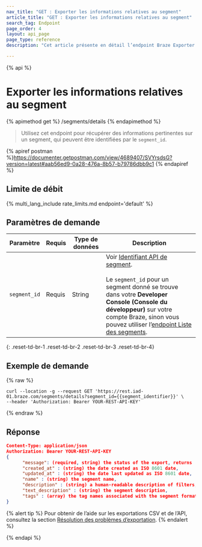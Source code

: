 ```yaml
---
nav_title: "GET : Exporter les informations relatives au segment"
article_title: "GET : Exporter les informations relatives au segment"
search_tag: Endpoint
page_order: 4
layout: api_page
page_type: reference
description: "Cet article présente en détail l’endpoint Braze Exporter les informations relatives au segment."

---
```

{% api %}
# Exporter les informations relatives au segment
{% apimethod get %}
/segments/details
{% endapimethod %}

> Utilisez cet endpoint pour récupérer des informations pertinentes sur un segment, qui peuvent être identifiées par le `segment_id`.

{% apiref postman %}https://documenter.getpostman.com/view/4689407/SVYrsdsG?version=latest#aab56ed9-0a28-476a-8b57-b79786dbb9c1 {% endapiref %}

## Limite de débit

{% multi_lang_include rate_limits.md endpoint='default' %}

## Paramètres de demande

| Paramètre    | Requis | Type de données | Description            |
| ------------ | -------- | --------- | ---------------------- |
| `segment_id` | Requis | String | Voir [Identifiant API de segment]({{site.baseurl}}/api/identifier_types/).<br><br> Le `segment_id` pour un segment donné se trouve dans votre **Developer Console (Console du développeur)** sur votre compte Braze, sinon vous pouvez utiliser l’[endpoint Liste des segments]({{site.baseurl}}/api/endpoints/export/segments/get_segment/).  |
{: .reset-td-br-1 .reset-td-br-2 .reset-td-br-3  .reset-td-br-4}

## Exemple de demande
{% raw %}
```
curl --location -g --request GET 'https://rest.iad-01.braze.com/segments/details?segment_id={{segment_identifier}}' \
--header 'Authorization: Bearer YOUR-REST-API-KEY'
```
{% endraw %}

## Réponse

```json
Content-Type: application/json
Authorization: Bearer YOUR-REST-API-KEY
{
      "message": (required, string) the status of the export, returns 'success' when completed without errors,
      "created_at" : (string) the date created as ISO 8601 date,
      "updated_at" : (string) the date last updated as ISO 8601 date,
      "name" : (string) the segment name,
      "description" : (string) a human-readable description of filters,
      "text_description" : (string) the segment description, 
      "tags" : (array) the tag names associated with the segment formatted as strings
}
```

{% alert tip %}
Pour obtenir de l’aide sur les exportations CSV et de l’API, consultez la section [Résolution des problèmes d’exportation]({{site.baseurl}}/user_guide/data_and_analytics/export_braze_data/export_troubleshooting/).
{% endalert %}

{% endapi %}
